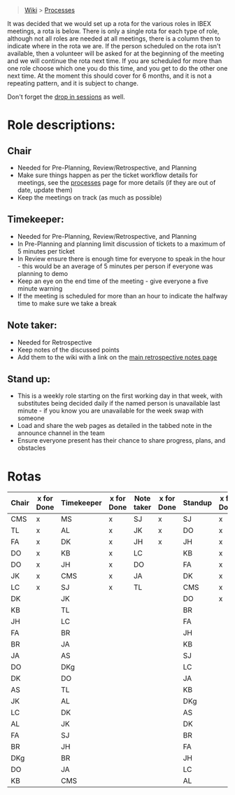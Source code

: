 > [Wiki](Home) > [Processes](Processes)

It was decided that we would set up a rota for the various roles in IBEX meetings, a rota is below. There is only a single rota for each type of role, although not all roles are needed at all meetings, there is a column then to indicate where in the rota we are. If the person scheduled on the rota isn't available, then a volunteer will be asked for at the beginning of the meeting and we will continue the rota next time. If you are scheduled for more than one role choose which one you do this time, and you get to do the other one next time. At the moment this should cover for 6 months, and it is not a repeating pattern, and it is subject to change.

Don't forget the [drop in sessions](https://github.com/ISISComputingGroup/IBEX/wiki/Instrument-Control-Drop-in-Session) as well.

# Role descriptions:
## Chair 
* Needed for Pre-Planning, Review/Retrospective, and Planning
* Make sure things happen as per the ticket workflow details for meetings, see the [processes](Processes) page for more details (if they are out of date, update them)
* Keep the meetings on track (as much as possible)

## Timekeeper:
* Needed for Pre-Planning, Review/Retrospective, and Planning
* In Pre-Planning and planning limit discussion of tickets to a maximum of 5 minutes per ticket
* In Review ensure there is enough time for everyone to speak in the hour - this would be an average of 5 minutes per person if everyone was planning to demo
* Keep an eye on the end time of the meeting - give everyone a five minute warning
* If the meeting is scheduled for more than an hour to indicate the halfway time to make sure we take a break

## Note taker:
* Needed for Retrospective
* Keep notes of the discussed points
* Add them to the wiki with a link on the [main retrospective notes page](Retrospective-Notes)

## Stand up:
* This is a weekly role starting on the first working day in that week, with substitutes being decided daily if the named person is unavailable last minute - if you know you are unavailable for the week swap with someone
* Load and share the web pages as detailed in the tabbed note in the announce channel in the team
* Ensure everyone present has their chance to share progress, plans, and obstacles

# Rotas

| Chair | x for Done | Timekeeper | x for Done | Note taker | x for Done |Standup | x for Done |
| --- | --- | --- | --- | --- | --- |--- | --- |
| CMS | x | MS | x | SJ | x |SJ | x |
| TL | x | AL | x | JK | x |DO | x |
| FA | x | DK | x | JH | x |JH | x |
| DO | x | KB | x | LC |  |KB | x |
| DO | x | JH | x | DO |  |FA | x |
| JK | x | CMS | x | JA |  | DK | x |
| LC | x | SJ | x | TL |  |CMS | x |
| DK |  | JK |  |  |  |DO | x |
| KB |  | TL |  |  |  |BR |  |
| JH |  | LC |  |  |  | FA |  |
| FA |  | BR |  |  |  | JH |  |
| BR |  | JA |  |  |  | KB |  |
| JA |  | AS |  |  |  |SJ |  |
| DO |  | DKg |  |  |  |LC |  |
| DK |  | DO |  |  |  |JA |  |
| AS |  | TL |  |  |  |KB |  |
| JK |  | AL |  |  |  |DKg |  |
| LC |  | DK |  |  |  |AS |  |
| AL |  | JK |  |  |  |DK |  |
| FA |  | SJ |  |  |  |BR |  |
| BR |  | JH |  |  |  |FA |  |
| DKg |  | BR |  |  |  |JH |  |
| DO |  | JA |  |  |  |LC |  |
| KB |  | CMS |  |  |  |AL |  |
